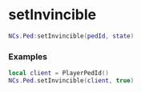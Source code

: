 # setInvincible

```lua
NCs.Ped:setInvincible(pedId, state)
```

### Examples
```lua
local client = PlayerPedId()
NCs.Ped.setInvincible(client, true)
```